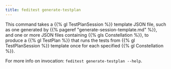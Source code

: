 ```yaml
---
title: feditest generate-testplan
---
```


This command takes a {{% gl TestPlanSession %}} template JSON file, such as one
generated by {{% pageref "generate-session-template.md" %}}, and one or more
JSON files containing {{% gls Constellation %}}, to produce a {{% gl TestPlan %}}
that runs the tests from {{% gl TestPlanSession %}} template once for each
specified {{% gl Constellation %}}.

For more info on invocation: `feditest generate-testplan --help`.